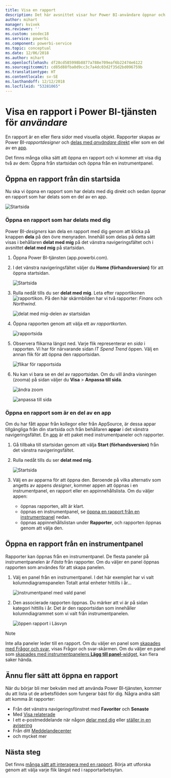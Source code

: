 ```yaml
---
title: Visa en rapport
description: Det här avsnittet visar hur Power BI-användare öppnar och visar en Power BI-rapport.
author: mihart
manager: kvivek
ms.reviewer: ''
ms.custom: seodec18
ms.service: powerbi
ms.component: powerbi-service
ms.topic: conceptual
ms.date: 12/06/2018
ms.author: mihart
ms.openlocfilehash: df28cd585998b8877a788e709eaf6b22474e6122
ms.sourcegitcommit: cd85d88fba0d9cc3c7a4dc03d2f35d2bd096759b
ms.translationtype: HT
ms.contentlocale: sv-SE
ms.lasthandoff: 12/12/2018
ms.locfileid: "53281065"
---
```

# <a name="view-a-report-in-power-bi-service-for-consumers"></a>Visa en rapport i Power BI-tjänsten för *användare*
En rapport är en eller flera sidor med visuella objekt. Rapporter skapas av Power BI-*rapportdesigner* och [delas med *användare* direkt](end-user-shared-with-me.md) eller som en del av en [app](end-user-apps.md). 

Det finns många olika sätt att öppna en rapport och vi kommer att visa dig två av dem: Öppna från startsidan och öppna från en instrumentpanel. 

<!-- add art-->


## <a name="open-a-report-from-your-home-page"></a>Öppna en rapport från din startsida
Nu ska vi öppna en rapport som har delats med dig direkt och sedan öppnar en rapport som har delats som en del av en app.

   ![Startsida](./media/end-user-report-open/power-bi-home.png)

### <a name="open-a-report-that-has-been-shared-with-you"></a>Öppna en rapport som har delats med dig
Power BI-*designers* kan dela en rapport med dig genom att klicka på knappen **dela** på den övre menyraden. Innehåll som delas på detta sätt visas i behållaren **delat med mig** på det vänstra navigeringsfältet och i avsnittet **delat med mig** på startsidan.

1. Öppna Power BI-tjänsten (app.powerbi.com).

2. I det vänstra navigeringsfältet väljer du **Home (förhandsversion)** för att öppna startsidan.  

   ![Startsida](./media/end-user-report-open/power-bi-select-home.png)
   
3. Rulla nedåt tills du ser **delat med mig**. Leta efter rapportikonen ![rapportikon](./media/end-user-report-open/power-bi-report-icon.png). På den här skärmbilden har vi två rapporter: *Finans* och *Northwind*. 
   
   ![delat med mig-delen av startsidan](./media/end-user-report-open/power-bi-shared.png)

4. Öppna rapporten genom att välja ett av *rapportkorten*.

   ![rapportsida](./media/end-user-report-open/power-bi-report1.png)

5. Observera flikarna längst ned. Varje flik representerar en *sida* i rapporten. Vi har för närvarande sidan *IT Spend Trend* öppen. Välj en annan flik för att öppna den rapportsidan. 

   ![flikar för rapportsida](./media/end-user-report-open/power-bi-tabs.png)

6. Nu kan vi bara se en del av rapportsidan. Om du vill ändra visningen (zooma) på sidan väljer du **Visa** > **Anpassa till sida**.

   ![ändra zoom](./media/end-user-report-open/power-bi-fit.png)

   ![anpassa till sida](./media/end-user-report-open/power-bi-report2.png)

### <a name="open-a-report-that-is-part-of-an-app"></a>Öppna en rapport som är en del av en app
Om du har fått appar från kollegor eller från AppSource, är dessa appar tillgängliga från din startsida och från behållaren **appar** i det vänstra navigeringsfältet. En [app](end-user-apps.md) är ett paket med instrumentpaneler och rapporter.

1. Gå tillbaka till startsidan genom att välja **Start (förhandsversion)** från det vänstra navigeringsfältet.

7. Rulla nedåt tills du ser **delat med mig**.

   ![Startsida](./media/end-user-report-open/power-bi-my-apps.png)

8. Välj en av apparna för att öppna den. Beroende på vilka alternativ som angetts av appens *designer*, kommer appen att öppnas i en instrumentpanel, en rapport eller en appinnehållslista. Om du väljer appen:
    - öppnas rapporten, allt är klart.
    - öppnas en instrumentpanel, se [öppna en rapport från en instrumentpanel](#Open-a-report-from-a-dashboard) nedan.
    - öppnas appinnehållslistan under **Rapporter**, och rapporten öppnas genom att välja den.


## <a name="open-a-report-from-a-dashboard"></a>Öppna en rapport från en instrumentpanel
Rapporter kan öppnas från en instrumentpanel. De flesta paneler på instrumentpanelen är *Fästa* från rapporter. Om du väljer en panel öppnas rapporten som användes för att skapa panelen. 

1. Välj en panel från en instrumentpanel. I det här exemplet har vi valt kolumndiagramspanelen Totalt antal enheter hittills i år...

    ![instrumentpanel med vald panel](./media/end-user-report-open/power-bi-dashboard.png)

2.  Den associerade rapporten öppnas. Du märker att vi är på sidan kategori hittills i år. Det är den rapportsidan som innehåller kolumndiagrammet som vi valt från instrumentpanelen.

    ![öppen rapport i Läsvyn](./media/end-user-report-open/power-bi-report-new.png)

> [!NOTE]
> Inte alla paneler leder till en rapport. Om du väljer en panel som [skapades med Frågor och svar](end-user-q-and-a.md), visas Frågor och svar-skärmen. Om du väljer en panel som [skapades med instrumentpanelens **Lägg till panel**-widget](../service-dashboard-add-widget.md), kan flera saker hända.  


##  <a name="still-more-ways-to-open-a-report"></a>Ännu fler sätt att öppna en rapport
När du börjar bli mer bekväm med att använda Power BI-tjänsten, kommer du att lista ut de arbetsflöden som fungerar bäst för dig. Några andra sätt att komma åt rapporter:
- Från det vänstra navigeringsfönstret med **Favoriter** och **Senaste**    
- Med [Visa relaterade](end-user-related.md)    
- I ett e-postmeddelande när någon [delar med dig](../service-share-reports.md) eller [ställer in en avisering](end-user-alerts.md)    
- Från ditt [Meddelandecenter](end-user-notification-center.md)    
- och mycket mer

## <a name="next-steps"></a>Nästa steg
Det finns [många sätt att interagera med en rapport](end-user-reading-view.md).  Börja att utforska genom att välja varje flik längst ned i rapportarbetsytan.

